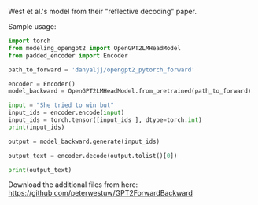 West et al.'s model from their "reflective decoding" paper. 

Sample usage: 

```python
import torch
from modeling_opengpt2 import OpenGPT2LMHeadModel
from padded_encoder import Encoder

path_to_forward = 'danyaljj/opengpt2_pytorch_forward'

encoder = Encoder()
model_backward = OpenGPT2LMHeadModel.from_pretrained(path_to_forward)

input = "She tried to win but"
input_ids = encoder.encode(input)
input_ids = torch.tensor([input_ids ], dtype=torch.int)
print(input_ids)

output = model_backward.generate(input_ids)

output_text = encoder.decode(output.tolist()[0])

print(output_text)
```

Download the additional files from here: https://github.com/peterwestuw/GPT2ForwardBackward

